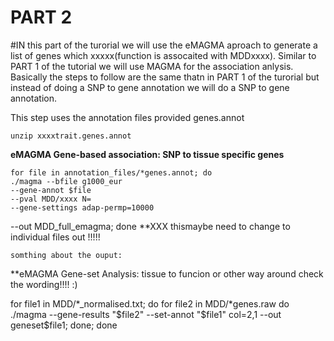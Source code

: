 # PART 2

#IN this part of the turorial we will use the eMAGMA aproach to generate a list of genes which xxxxx(function is assocaited with MDDxxxx).
Similar to PART 1 of the tutorial we will use MAGMA for the association anlysis. Basically the steps to follow are the same thatn in PART 1 of the turorial but instead of doing a SNP to gene annotation we will do a SNP to gene annotation.

This step uses the annotation files provided genes.annot

    unzip xxxxtrait.genes.annot
 
 **eMAGMA Gene-based association: SNP to tissue specific genes**


    for file in annotation_files/*genes.annot; do 
    ./magma --bfile g1000_eur  
    --gene-annot $file 
    --pval MDD/xxxx N=
    --gene-settings adap-permp=10000 
  --out MDD_full_emagma; done **XXX thismaybe need to change to individual files out !!!!!
    
    somthing about the ouput: 



**eMAGMA Gene-set Analysis: tissue to funcion or other way around check the wording!!!! :)

for file1 in MDD/*_normalised.txt; do 
  for file2 in MDD/*genes.raw do
 ./magma --gene-results "$file2" --set-annot "$file1" col=2,1 --out geneset$file1; done; done
